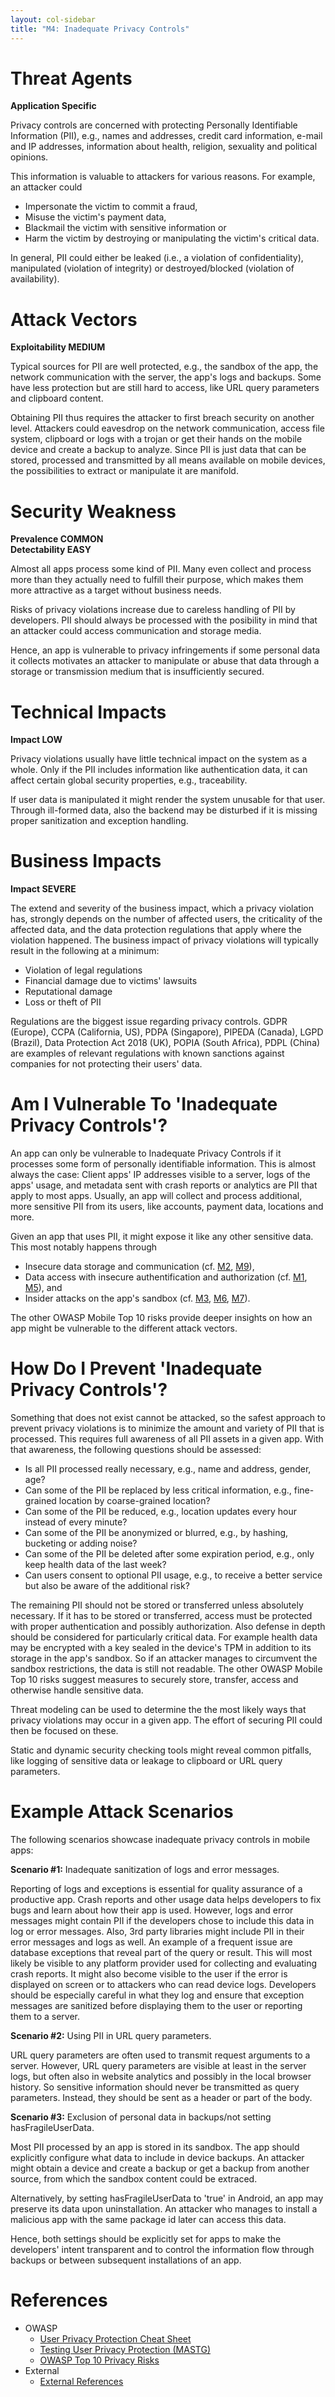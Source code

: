 ```yaml
---
layout: col-sidebar
title: "M4: Inadequate Privacy Controls"
---
```


# Threat Agents

**Application Specific**

Privacy controls are concerned with protecting Personally Identifiable Information (PII), e.g., names and addresses, credit card information, e-mail and IP addresses, information about health, religion, sexuality and political opinions. 

This information is valuable to attackers for various reasons. For example, an attacker could

- Impersonate the victim to commit a fraud,
- Misuse the victim's payment data,
- Blackmail the victim with sensitive information or
- Harm the victim by destroying or manipulating the victim's critical data.

In general, PII could either be leaked (i.e., a violation of confidentiality), manipulated (violation of integrity) or destroyed/blocked (violation of availability).


# Attack Vectors	

**Exploitability MEDIUM**

Typical sources for PII are well protected, e.g., the sandbox of the app, the network communication with the server, the app's logs and backups. Some have less protection but are still hard to access, like URL query parameters and clipboard content.

Obtaining PII thus requires the attacker to first breach security on another level. Attackers could eavesdrop on the network communication, access file system, clipboard or logs with a trojan or get their hands on the mobile device and create a backup to analyze. Since PII is just data that can be stored, processed and transmitted by all means available on mobile devices, the possibilities to extract or manipulate it are manifold.


# Security Weakness	

**Prevalence COMMON** <br/>
**Detectability EASY**

Almost all apps process some kind of PII. Many even collect and process more than they actually need to fulfill their purpose, which makes them more attractive as a target without business needs.

Risks of privacy violations increase due to careless handling of PII by developers. PII should always be processed with the posibility in mind that an attacker could access communication and storage media. 

Hence, an app is vulnerable to privacy infringements if some personal data it collects motivates an attacker to manipulate or abuse that data through a storage or transmission medium that is insufficiently secured.


# Technical Impacts	

**Impact LOW**

Privacy violations usually have little technical impact on the system as a whole. Only if the PII includes information like authentication data, it can affect certain global security properties, e.g., traceability. 

If user data is manipulated it might render the system unusable for that user. Through ill-formed data, also the backend may be disturbed if it is missing proper sanitization and exception handling.


# Business Impacts

**Impact SEVERE** 

The extend and severity of the business impact, which a privacy violation has, strongly depends on the number of affected users, the criticality of the affected data, and the data protection regulations that apply where the violation happened. The business impact of privacy violations will typically result in the following at a minimum:

- Violation of legal regulations
- Financial damage due to victims' lawsuits
- Reputational damage
- Loss or theft of PII

Regulations are the biggest issue regarding privacy controls.  GDPR (Europe), CCPA (California, US), PDPA (Singapore), PIPEDA (Canada), LGPD (Brazil), Data Protection Act 2018 (UK), POPIA (South Africa), PDPL (China) are examples of relevant regulations with known sanctions against companies for not protecting their users' data. 


# Am I Vulnerable To 'Inadequate Privacy Controls'?

An app can only be vulnerable to Inadequate Privacy Controls if it processes some form of personally identifiable information. This is almost always the case: Client apps' IP addresses visible to a server, logs of the apps' usage, and metadata sent with crash reports or analytics are PII that apply to most apps. Usually, an app will collect and process additional, more sensitive PII from its users, like accounts, payment data, locations and more.

Given an app that uses PII, it might expose it like any other sensitive data. This most notably happens through 

- Insecure data storage and communication (cf. [M2](m2-insecure-communication), [M9](m9-insecure-data-storage)),
- Data access with insecure authentification and authorization (cf. [M1](m1-insecure-authentication-authorization), [M5](m5-improper-credential-usage)), and
- Insider attacks on the app's sandbox (cf. [M3](m3-inadequate-supply-chain-security), [M6](m6-insufficient-io-validation), [M7](m7-security-misconfiguration)).

The other OWASP Mobile Top 10 risks provide deeper insights on how an app might be vulnerable to the different attack vectors.


# How Do I Prevent 'Inadequate Privacy Controls'?

Something that does not exist cannot be attacked, so the safest approach to prevent privacy violations is to minimize the amount and variety of PII that is processed. This requires full awareness of all PII assets in a given app. With that awareness, the following questions should be assessed:

- Is all PII processed really necessary, e.g., name and address, gender, age?
- Can some of the PII be replaced by less critical information, e.g., fine-grained location by coarse-grained location?
- Can some of the PII be reduced, e.g., location updates every hour instead of every minute?
- Can some of the PII be anonymized or blurred, e.g., by hashing, bucketing or adding noise?
- Can some of the PII be deleted after some expiration period, e.g., only keep health data of the last week?
- Can users consent to optional PII usage, e.g., to receive a better service but also be aware of the additional risk?

The remaining PII should not be stored or transferred unless absolutely necessary. If it has to be stored or transferred, access must be protected with proper authentication and possibly authorization. Also defense in depth should be considered for particularly critical data. For example health data may be encrypted with a key sealed in the device's TPM in addition to its storage in the app's sandbox. So if an attacker manages to circumvent the sandbox restrictions, the data is still not readable. The other OWASP Mobile Top 10 risks suggest measures to securely store, transfer, access and otherwise handle sensitive data.

Threat modeling can be used to determine the the most likely ways that privacy violations may occur in a given app. The effort of securing PII could then be focused on these. 

Static and dynamic security checking tools might reveal common pitfalls, like logging of sensitive data or leakage to clipboard or URL query parameters.


# Example Attack Scenarios

The following scenarios showcase inadequate privacy controls in mobile apps:

**Scenario #1:** Inadequate sanitization of logs and error messages.

Reporting of logs and exceptions is essential for quality assurance of a productive app. Crash reports and other usage data helps developers to fix bugs and learn about how their app is used. However, logs and error messages might contain PII if the developers chose to include this data in log or error messages. Also, 3rd party libraries might include PII in their error messages and logs as well. An example of a frequent issue are database exceptions that reveal part of the query or result. This will most likely be visible to any platform provider used for collecting and evaluating crash reports. It might also become visible to the user if the error is displayed on screen or to attackers who can read device logs. Developers should be especially careful in what they log and ensure that exception messages are sanitized before displaying them to the user or reporting them to a server.

**Scenario #2:** Using PII in URL query parameters.

URL query parameters are often used to transmit request arguments to a server. However, URL query parameters are visible at least in the server logs, but often also in website analytics and possibly in the local browser history. So sensitive information should never be transmitted as query parameters. Instead, they should be sent as a header or part of the body.

**Scenario #3:** Exclusion of personal data in backups/not setting hasFragileUserData.

Most PII processed by an app is stored in its sandbox. The app should explicitly configure what data to include in device backups. An attacker might obtain a device and create a backup or get a backup from another source, from which the sandbox content could be extraced.

Alternatively, by setting hasFragileUserData to 'true' in Android, an app may preserve its data upon uninstallation. An attacker who manages to install a malicious app with the same package id later can access this data.

Hence, both settings should be explicitly set for apps to make the developers' intent transparent and to control the information flow through backups or between subsequent installations of an app.


# References

- OWASP
  - [User Privacy Protection Cheat Sheet](https://cheatsheetseries.owasp.org/cheatsheets/User_Privacy_Protection_Cheat_Sheet.html)
  - [Testing User Privacy Protection (MASTG)](https://mas.owasp.org/MASTG/General/0x04i-Testing-User-Privacy-Protection/)
  - [OWASP Top 10 Privacy Risks](https://owasp.org/www-project-top-10-privacy-risks/)
- External
  - [External References](http://cwe.mitre.org/)
